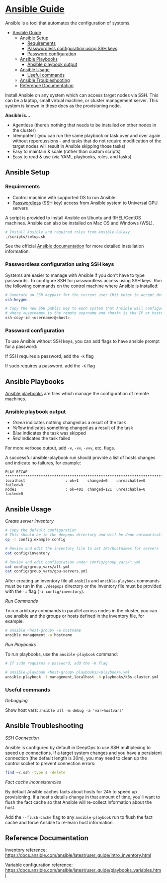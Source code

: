# [Ansible Guide](https://www.ansible.com/overview/how-ansible-works)

Ansible is a tool that automates the configuration of systems.

- [Ansible Guide](#ansible-guide)
  - [Ansible Setup](#ansible-setup)
    - [Requirements](#requirements)
    - [Passwordless configuration using SSH keys](#passwordless-configuration-using-ssh-keys)
    - [Password configuration](#password-configuration)
  - [Ansible Playbooks](#ansible-playbooks)
    - [Ansible playbook output](#ansible-playbook-output)
  - [Ansible Usage](#ansible-usage)
    - [Useful commands](#useful-commands)
  - [Ansible Troubleshooting](#ansible-troubleshooting)
  - [Reference Documentation](#reference-documentation)

Install Ansible on any system which can access target nodes via SSH. This can be a laptop, small virtual machine, or cluster management server. This system is known in these docs as the provisioning node.

**Ansible is...**

- Agentless (there’s nothing that needs to be installed on other nodes in the cluster)
- Idempotent (you can run the same playbook or task over and over again without repercussions - and tasks that do not require modification of the target nodes will result in Ansible skipping those tasks)
- Easy to maintain & scale (rather than custom scripts)
- Easy to read & use (via YAML playbooks, roles, and tasks)

## Ansible Setup

### Requirements

- Control machine with supported OS to run Ansible
- [Passwordless](docs/deepops/ansible.md#passwordless-configuration-using-ssh-keys) (SSH key) access from Ansible system to Universal GPU servers

A script is provided to install Ansible on Ubuntu and RHEL/CentOS machines. Ansible can also be installed on Mac OS and Windows (WSL).

```bash
# Install Ansible and required roles from Ansible Galaxy
./scripts/setup.sh
```

See the official [Ansible documentation](https://docs.ansible.com/ansible/latest/installation_guide/intro_installation.html) for more detailed installation information.

### Passwordless configuration using SSH keys

Systems are easier to manage with Ansible if you don't have to type passwords. To configure SSH for passwordless
access using SSH keys. Run the following commands on the control machine where Ansible is installed:

```bash
# Generate an SSH keypair for the current user (hit enter to accept defaults)
ssh-keygen

# Copy the new SSH public key to each system that Ansible will configure
# where <username> is the remote username and <host> is the IP or hostname of the remote system
ssh-copy-id <username>@<host>
```

### Password configuration

To use Ansible without SSH keys, you can add flags to have ansible prompt for a password:

If SSH requires a password, add the `-k` flag

If sudo requires a password, add the `-K` flag

## Ansible Playbooks

[Ansible playbooks](https://docs.ansible.com/ansible/latest/user_guide/playbooks.html) are files which manage the configuration of remote machines.

### Ansible playbook output

- _Green_ indicates nothing changed as a result of the task
- _Yellow_ indicates something changed as a result of the task
- _Blue_ indicates the task was skipped
- _Red_ indicates the task failed

For more verbose output, add `-v`, `-vv`, `-vvv`, etc. flags.

A successful ansible-playbook run should provide a list of hosts changes and indicate no failures, for example:

```console
PLAY RECAP ************************************************************************************************************
localhost                  : ok=1    changed=0    unreachable=0    failed=0
node1                      : ok=401  changed=121  unreachable=0    failed=0
```

## Ansible Usage

_Create server inventory_

```bash
# Copy the default configuration
# This should be in the deepops directory and will be done automatically by setup.sh
cp -r config.example config

# Review and edit the inventory file to set IPs/hostnames for servers
cat config/inventory

# Review and edit configuration under config/group_vars/*.yml
cat config/group_vars/all.yml
cat config/group_vars/gpu-servers.yml
```

After creating an inventory file all `ansbile` and `ansible-playbook` commands must be run in the `./deepops` directory or the inventory file must be provided with the `-i` flag (`-i config/inventory`).

_Run Commands_

To run arbitrary commands in parallel across nodes in the cluster, you can use ansible and the groups or hosts defined in the inventory file, for example:

```bash
# ansible <host-group> -a hostname
ansible management -a hostname
```

_Run Playbooks_

To run playbooks, use the `ansible-playbook` command:

```bash
# If sudo requires a password, add the -K flag

# ansible-playbook <host-group> playbooks/<playbook>.yml
ansible-playbook -l management,localhost -b playbooks/k8s-cluster.yml
```

### Useful commands

_Debugging_

Show host vars: `ansible all -m debug -a 'var=hostvars'`

## Ansible Troubleshooting

_SSH Connection_

Ansible is configured by default in DeepOps to use SSH multiplexing to speed up connections. If a target system changes and you have a persistent connection (the default length is 30m), you may need to clean up the control socket to prevent connection errors:

```bash
find ~/.ssh -type s -delete
```

_Fact cache inconsistencies_

By default Ansible caches facts about hosts for 24h to speed up provisioning. If a host's details change in that amount of time, you'll want to flush the fact cache so that Ansible will re-collect information about the host.

Add the `--flush-cache` flag to any `ansible-playbook` run to flush the fact cache and force Ansible to re-learn host information.

## Reference Documentation

Inventory reference: https://docs.ansible.com/ansible/latest/user_guide/intro_inventory.html

Variable configuration reference: https://docs.ansible.com/ansible/latest/user_guide/playbooks_variables.html
